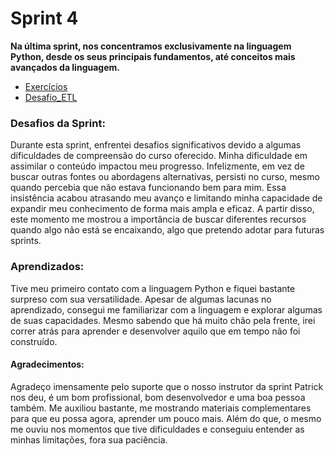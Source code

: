 # Sprint 4
**Na última sprint, nos concentramos exclusivamente na linguagem Python, desde os seus principais fundamentos, até conceitos mais avançados da linguagem.**

* [Exercícios](../sprint_3/exercicios/)
* [Desafio_ETL](../sprint_3/desafio_etl/)

### Desafios da Sprint:
Durante esta sprint, enfrentei desafios significativos devido a algumas dificuldades de compreensão do curso oferecido. Minha dificuldade em assimilar o conteúdo impactou meu progresso. Infelizmente, em vez de buscar outras fontes ou abordagens alternativas, persisti no curso, mesmo quando percebia que não estava funcionando bem para mim. Essa insistência acabou atrasando meu avanço e limitando minha capacidade de expandir meu conhecimento de forma mais ampla e eficaz. A partir disso, este momento me mostrou a importância de buscar diferentes recursos quando algo não está se encaixando, algo que pretendo adotar para futuras sprints.

### Aprendizados:
Tive meu primeiro contato com a linguagem Python e fiquei bastante surpreso com sua versatilidade. Apesar de algumas lacunas no aprendizado, consegui me familiarizar com a linguagem e explorar algumas de suas capacidades. Mesmo sabendo que há muito chão pela frente, irei correr atrás para aprender e desenvolver aquilo que em tempo não foi construído. 

#### Agradecimentos:
Agradeço imensamente pelo suporte que o nosso instrutor da sprint Patrick nos deu, é um bom profissional, bom desenvolvedor e uma boa pessoa também. Me auxiliou bastante, me mostrando materiais complementares para que eu possa agora, aprender um pouco mais. Além do que, o mesmo me ouviu nos momentos que tive dificuldades e conseguiu entender as minhas limitações, fora sua paciência. 
